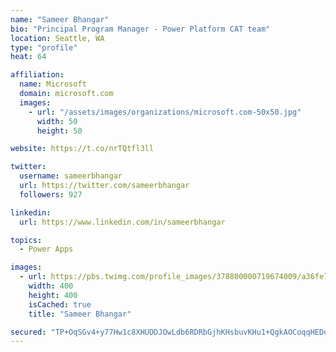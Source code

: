 ```yaml
---
name: "Sameer Bhangar"
bio: "Principal Program Manager - Power Platform CAT team"
location: Seattle, WA
type: "profile"
heat: 64

affiliation:
  name: Microsoft
  domain: microsoft.com
  images:
    - url: "/assets/images/organizations/microsoft.com-50x50.jpg"
      width: 50
      height: 50

website: https://t.co/nrTQtfl3ll

twitter:
  username: sameerbhangar
  url: https://twitter.com/sameerbhangar
  followers: 927

linkedin:
  url: https://www.linkedin.com/in/sameerbhangar

topics:
  - Power Apps

images:
  - url: https://pbs.twimg.com/profile_images/378800000719674009/a36fe7ddfab1778b76e5793772e43798_400x400.jpeg
    width: 400
    height: 400
    isCached: true
    title: "Sameer Bhangar"

secured: "TP+OqSGv4+y77Hw1c8XHUDDJOwLdb6RDRbGjhKHsbuvKHu1+QgkAOCoqqHEDd8rhOp+0PZbpXgNgbYVbLWXW0gEJyARnotsvqet36167tN9QUX4fiO1RYGFt3L7+er6VRISZYzt+D3yu+FKcnZOKQJ6VeC2aRSc1cS+XNdGoofX6McjfU3hu8I/Gg4lVm8Jjfytd/hfQ8YGRT73Q7dKy9oVJZe1ITMLAQIv+63faUJKfGPF2UciU2DtZB+I9KcYrqsqp0VvzuIkfUvFhMjBUugSSt4CYGzkE/2zj3/vQsLoFmlqdwUu1GSSQti6BE8zkEqG3tRGBDY84j3pha01x5Y+PATFlFhPF0YK8ysXwSjSz5Bj88ZDwGektrwtcu51Fqll+ueQS743ZR0KsHqXD+Q==;lMAMccuPb3zxjHA39Bkvaw=="
---
```


